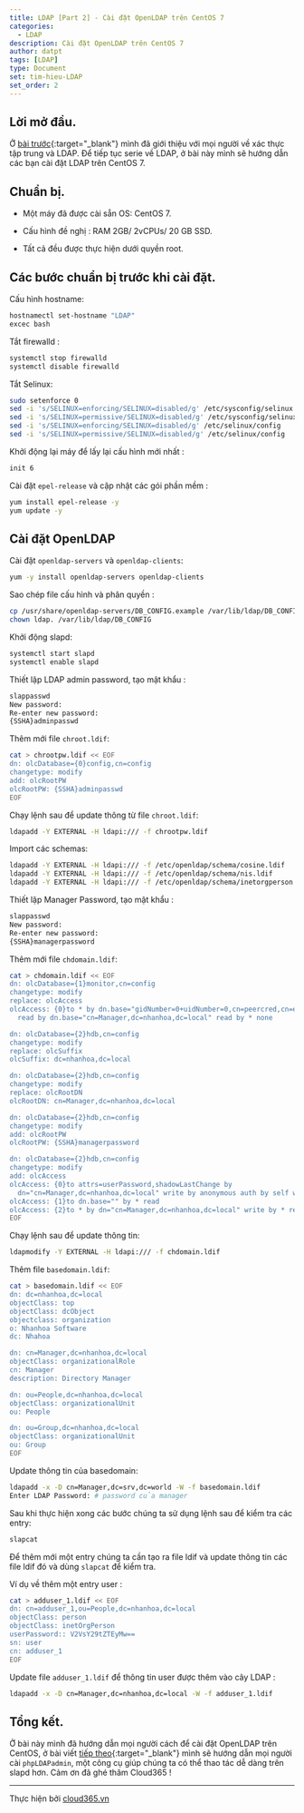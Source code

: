 ```yaml
---
title: LDAP [Part 2] - Cài đặt OpenLDAP trên CentOS 7
categories:
  - LDAP
description: Cài đặt OpenLDAP trên CentOS 7
author: datpt
tags: [LDAP]
type: Document
set: tim-hieu-LDAP
set_order: 2
---
```


## Lời mở đầu.

Ở [bài trước](https://blog.cloud365.vn/ldap/LDAP-part-1-gioi-thieu-ve-LDAP/){:target="_blank"} mình đã giới thiệu với mọi người về xác thực tập trung và LDAP. Để tiếp tục serie về LDAP, ở bài này mình sẽ hướng dẫn các bạn cài đặt LDAP trên CentOS 7.

## Chuẩn bị.

- Một máy đã được cài sẵn OS: CentOS 7.

- Cấu hình đề nghị : RAM 2GB/ 2vCPUs/ 20 GB SSD.

- Tất cả đều được thực hiện dưới quyền root.

## Các bước chuẩn bị trước khi cài đặt.

Cấu hình hostname:

```sh
hostnamectl set-hostname "LDAP"
excec bash
```

Tắt firewalld :

```sh
systemctl stop firewalld
systemctl disable firewalld
```

Tắt Selinux:

```sh
sudo setenforce 0
sed -i 's/SELINUX=enforcing/SELINUX=disabled/g' /etc/sysconfig/selinux
sed -i 's/SELINUX=permissive/SELINUX=disabled/g' /etc/sysconfig/selinux
sed -i 's/SELINUX=enforcing/SELINUX=disabled/g' /etc/selinux/config
sed -i 's/SELINUX=permissive/SELINUX=disabled/g' /etc/selinux/config
```

Khởi động lại máy để lấy lại cấu hình mới nhất :

```sh
init 6
```

Cài đặt `epel-release` và cập nhật các gói phần mềm :

```sh
yum install epel-release -y
yum update -y
```

## Cài đặt OpenLDAP

Cài đặt `openldap-servers` và `openldap-clients`:

```sh
yum -y install openldap-servers openldap-clients
```

Sao chép file cấu hình và phân quyền :

```sh
cp /usr/share/openldap-servers/DB_CONFIG.example /var/lib/ldap/DB_CONFIG
chown ldap. /var/lib/ldap/DB_CONFIG 
```

Khởi động slapd:

```sh
systemctl start slapd
systemctl enable slapd
```

Thiết lập LDAP admin password, tạo mật khẩu :

```sh
slappasswd 
New password:
Re-enter new password:
{SSHA}adminpasswd
```

Thêm mới file `chroot.ldif`:

```sh
cat > chrootpw.ldif << EOF
dn: olcDatabase={0}config,cn=config
changetype: modify
add: olcRootPW
olcRootPW: {SSHA}adminpasswd
EOF
```

Chạy lệnh sau để  update thông từ file `chroot.ldif`:

```sh
ldapadd -Y EXTERNAL -H ldapi:/// -f chrootpw.ldif
```

Import các schemas:

```sh
ldapadd -Y EXTERNAL -H ldapi:/// -f /etc/openldap/schema/cosine.ldif
ldapadd -Y EXTERNAL -H ldapi:/// -f /etc/openldap/schema/nis.ldif
ldapadd -Y EXTERNAL -H ldapi:/// -f /etc/openldap/schema/inetorgperson.ldif
```

Thiết lập Manager Password, tạo mật khẩu :

```sh
slappasswd 
New password:
Re-enter new password:
{SSHA}managerpassword
```

Thêm mới file `chdomain.ldif`:

```sh
cat > chdomain.ldif << EOF
dn: olcDatabase={1}monitor,cn=config
changetype: modify
replace: olcAccess
olcAccess: {0}to * by dn.base="gidNumber=0+uidNumber=0,cn=peercred,cn=external,cn=auth"
  read by dn.base="cn=Manager,dc=nhanhoa,dc=local" read by * none

dn: olcDatabase={2}hdb,cn=config
changetype: modify
replace: olcSuffix
olcSuffix: dc=nhanhoa,dc=local

dn: olcDatabase={2}hdb,cn=config
changetype: modify
replace: olcRootDN
olcRootDN: cn=Manager,dc=nhanhoa,dc=local

dn: olcDatabase={2}hdb,cn=config
changetype: modify
add: olcRootPW
olcRootPW: {SSHA}managerpassword

dn: olcDatabase={2}hdb,cn=config
changetype: modify
add: olcAccess
olcAccess: {0}to attrs=userPassword,shadowLastChange by
  dn="cn=Manager,dc=nhanhoa,dc=local" write by anonymous auth by self write by * none
olcAccess: {1}to dn.base="" by * read
olcAccess: {2}to * by dn="cn=Manager,dc=nhanhoa,dc=local" write by * read
EOF
```

Chạy lệnh sau để update thông tin:

```sh
ldapmodify -Y EXTERNAL -H ldapi:/// -f chdomain.ldif 
```

Thêm file `basedomain.ldif`:

```sh
cat > basedomain.ldif << EOF
dn: dc=nhanhoa,dc=local
objectClass: top
objectClass: dcObject
objectclass: organization
o: Nhanhoa Software
dc: Nhahoa

dn: cn=Manager,dc=nhanhoa,dc=local
objectClass: organizationalRole
cn: Manager
description: Directory Manager

dn: ou=People,dc=nhanhoa,dc=local
objectClass: organizationalUnit
ou: People

dn: ou=Group,dc=nhanhoa,dc=local
objectClass: organizationalUnit
ou: Group
EOF
```

Update thông tin của basedomain:

```sh
ldapadd -x -D cn=Manager,dc=srv,dc=world -W -f basedomain.ldif 
Enter LDAP Password: # password của manager
```

Sau khi thực hiện xong các bước chúng ta sử dụng lệnh sau để kiểm tra các entry:

```sh
slapcat
```

Để thêm mới một entry chúng ta cần tạo ra file ldif và update thông tin các file ldif đó và dùng `slapcat` để kiểm tra.

Ví dụ về thêm một entry user :

```sh
cat > adduser_1.ldif << EOF
dn: cn=adduser_1,ou=People,dc=nhanhoa,dc=local
objectClass: person
objectClass: inetOrgPerson
userPassword:: V2VsY29tZTEyMw==
sn: user
cn: adduser_1
EOF
```

Update file `adduser_1.ldif` để thông tin user được thêm vào cây LDAP :

```sh
ldapadd -x -D cn=Manager,dc=nhanhoa,dc=local -W -f adduser_1.ldif
```



## Tổng kết.

Ở bài này mình đã hướng dẫn mọi người cách để cài đặt OpenLDAP trên CentOS, ở bài viết [tiếp theo](https://blog.cloud365.vn/ldap/LDAP-part-3-cai-dat-php-ldap-admin/){:target="_blank"} mình sẽ hướng dẫn mọi người cài `phpLDAPadmin`, một công cụ giúp chúng ta có thể thao tác dễ dàng trên slapd hơn. Cảm ơn đã ghé thăm Cloud365 !

---

Thực hiện bởi <a href="https://cloud365.vn/" target="_blank">cloud365.vn</a>